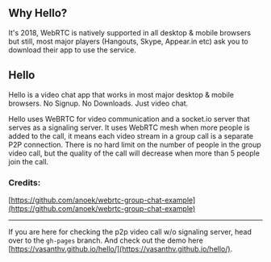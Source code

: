 ## Why Hello?
It's 2018, WebRTC is natively supported in all desktop & mobile browsers but still, most major players (Hangouts, Skype, Appear.in etc) ask you to download their app to use the service. 

## Hello
Hello is a video chat app that works in most major desktop & mobile browsers. No Signup. No Downloads. Just video chat. 

Hello uses WeBRTC for video communication and a socket.io server that serves as a signaling server. It uses WebRTC mesh when more people is added to the call, it means each video stream in a group call is a separate P2P connection. There is no hard limit on the number of people in the group video call, but the quality of the call will decrease when more than 5 people join the call.

### Credits:
[https://github.com/anoek/webrtc-group-chat-example](https://github.com/anoek/webrtc-group-chat-example)

------------------
If you are here for checking the p2p video call w/o signaling server, head over to the `gh-pages` branch. And check out the demo here [https://vasanthv.github.io/hello/](https://vasanthv.github.io/hello/).
